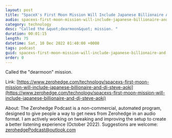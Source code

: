 ```yaml
---
layout: post
title: "SpaceX's First Moon Mission Will Include Japanese Billionaire And DJ Steve Aoki"
audio: spacexs-first-moon-mission-will-include-japanese-billionaire-and-dj-steve-aoki-0
category: technology
desc: "Called the &quot;dearmoon&quot; mission. "
duration: 00:01:15
length: 75
datetime: Sat, 10 Dec 2022 01:40:00 +0000
tags: podcast
guid: spacexs-first-moon-mission-will-include-japanese-billionaire-and-dj-steve-aoki-0
order: 0
---
```

Called the &quot;dearmoon&quot; mission. 

Link: [https://www.zerohedge.com/technology/spacexs-first-moon-mission-will-include-japanese-billionaire-and-dj-steve-aoki](https://www.zerohedge.com/technology/spacexs-first-moon-mission-will-include-japanese-billionaire-and-dj-steve-aoki)

About: The Zerohedge Podcast is a non-commercial, automated program, designed to give people a way to get news from Zerohedge in an audio format.  I am actively working on tweaking and improving the setup to create a better listening experience (October 2022).  Suggestions are welcome: [zerohedgePodcast@outlook.com](mailto:zerohedgePodcast@outlook.com)